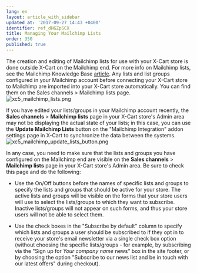 ```yaml
---
lang: en
layout: article_with_sidebar
updated_at: '2017-09-27 14:43 +0400'
identifier: ref_dHGZpSCX
title: Managing Your Mailchimp Lists
order: 350
published: true
---
```

The creation and editing of Mailchimp lists for use with your X-Cart store is done outside X-Cart on the Mailchimp end. For more info on Mailchimp lists, see the Mailchimp Knowledge Base [article](http://kb.mailchimp.com/lists). 
Any lists and list groups configured in your Mailchimp account before connecting your X-Cart store to Mailchimp are imported into your X-Cart store automatically. You can find them on the Sales channels > Mailchimp lists page. 
   ![xc5_mailchimp_lists.png]({{site.baseurl}}/attachments/ref_dHGZpSCX/xc5_mailchimp_lists.png)

If you have edited your lists/groups in your Mailchimp account recently, the  **Sales channels** > **Mailchimp lists** page in your X-Cart store's Admin area may not be displaying the actual state of your lists; in this case, you can use the **Update Mailchimp Lists** button on the "Mailchimp Integration" addon settings page in X-Cart to synchronize the data between the systems. 
   ![xc5_mailchimp_update_lists_button.png]({{site.baseurl}}/attachments/ref_dHGZpSCX/xc5_mailchimp_update_lists_button.png)

In any case, you need to make sure that the lists and groups you have configured on the Mailchimp end are visible on the **Sales channels** > **Mailchimp lists** page in your X-Cart store's Admin area. Be sure to check this page and do the following:
   
   * Use the On/Off buttons before the names of specific lists and groups to specify the lists and groups that should be active for your store. The active lists and groups will be visible on the forms that your store users will use to select the lists/groups to which they want to subscribe. Inactive lists/groups will not appear on such forms, and thus your store users will not be able to select them.
   
   * Use the check boxes in the "Subscribe by default" column to specify which lists and groups a user should be subscribed to if they opt in to receive your store's email newsletter via a single check box option (without choosing the specific lists/groups - for example, by subscribing via the "Sign up for *Your company name* news" box in the site footer, or by choosing the option "Subscribe to our news list and be in touch with our latest offers" during checkout).
